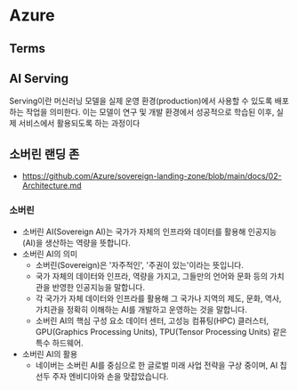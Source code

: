 # Azure 

## Terms

## AI Serving 

Serving이란 머신러닝 모델을 실제 운영 환경(production)에서 사용할 수 있도록 배포하는 작업을 의미한다. 이는 모델이 연구 및 개발 환경에서 성공적으로 학습된 이후, 실제 서비스에서 활용되도록 하는 과정이다

##  소버린 랜딩 존

- https://github.com/Azure/sovereign-landing-zone/blob/main/docs/02-Architecture.md

### 소버린

- 소버린 AI(Sovereign AI)는 국가가 자체의 인프라와 데이터를 활용해 인공지능(AI)을 생산하는 역량을 뜻합니다.
- 소버린 AI의 의미
  - 소버린(Sovereign)은 '자주적인', '주권이 있는'이라는 뜻입니다.
  - 국가 자체의 데이터와 인프라, 역량을 가지고, 그들만의 언어와 문화 등의 가치관을 반영한 인공지능을 말합니다.
  - 각 국가가 자체 데이터와 인프라를 활용해 그 국가나 지역의 제도, 문화, 역사, 가치관을 정확히 이해하는 AI를 개발하고 운영하는 것을 말합니다.
  - 소버린 AI의 핵심 구성 요소 데이터 센터, 고성능 컴퓨팅(HPC) 클러스터, GPU(Graphics Processing Units), TPU(Tensor Processing Units) 같은 특수 하드웨어.
- 소버린 AI의 활용
  - 네이버는 소버린 AI를 중심으로 한 글로벌 미래 사업 전략을 구상 중이며, AI 칩 선두 주자 엔비디아와 손을 맞잡았습니다.